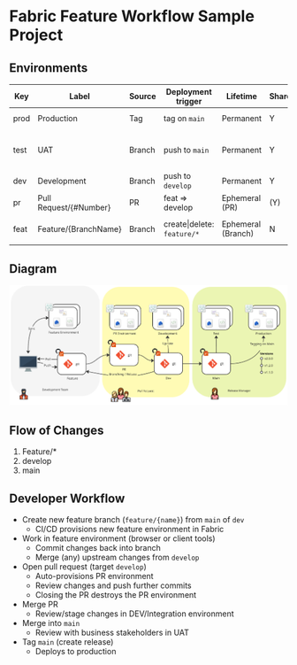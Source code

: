 # Fabric Feature Workflow Sample Project

## Environments

| Key | Label | Source | Deployment trigger | Lifetime | Shared | Purpose |
| --- | --- | --- | --- | --- | --- | --- |
| prod | Production | Tag | tag on `main` | Permanent | Y | Consumption by end users |
| test | UAT | Branch | push to `main` | Permanent | Y | Pre-production (business approvers) |
| dev | Development | Branch | push to `develop` | Permanent | Y | Integration (dev team) |
| pr | Pull Request/{#Number} | PR | feat => develop | Ephemeral (PR) | (Y) | Review (dev lead) |
| feat | Feature/{BranchName} | Branch | create\|delete: `feature/*` | Ephemeral (Branch) | N | Feature owner (developer) |

## Diagram

![Workflow Diagram](./assets/diagram.png)

## Flow of Changes

1. Feature/*
2. develop
3. main

## Developer Workflow

- Create new feature branch (`feature/{name}`) from `main` of `dev`
  - CI/CD provisions new feature environment in Fabric
- Work in feature environment (browser or client tools)
  - Commit changes back into branch
  - Merge (any) upstream changes from `develop`
- Open pull request (target `develop`)
  - Auto-provisions PR environment
  - Review changes and push further commits
  - Closing the PR destroys the PR environment
- Merge PR
  - Review/stage changes in DEV/Integration environment
- Merge into `main`
  - Review with business stakeholders in UAT
- Tag `main` (create release)
  - Deploys to production
